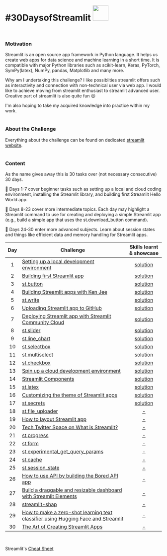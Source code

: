 
# #30DaysofStreamlit <img src="https://github.com/mBohunickaCharles/30DaysofStreamlit/blob/main/streamlit-mark-color.png" width="50"/>  <br><br/> 

### Motivation

Streamlit is an open source app framework in Python language. It helps us create web apps for data science and machine learning in a short time. It is compatible with major Python libraries such as scikit-learn, Keras, PyTorch, SymPy(latex), NumPy, pandas, Matplotlib and many more.

Why am I undertaking this challenge? I like possiblities streamlit offers such as interactivity and connection with non-technical user via web app. I would like to achieve moving from streamlit enthusiast to streamlit advanced user. Creative part of streamlit is also quite fun 😉

I'm also hoping to take my acquired knowledge into practice within my work. <br><br/>   

### About the Challenge

Everything about the challenge can be found on dedicated [streamlit website](https://blog.streamlit.io/30-days-of-streamlit/). <br> <br/>   

### Content

As the name gives away this is 30 tasks over (not necessary consecutive) 30 days.

📆 Days 1-7 cover beginner tasks such as setting up a local and cloud coding environment, installing the Streamlit library, and building first Streamlit Hello World app.

📆 Days 8-23 cover more intermediate topics. Each day may highlight a Streamlit command to use for creating and deploying a simple Streamlit app (e.g., build a simple app that uses the st.download_button command).

📆 Days 24-30 enter more advanced subjects. Learn about session states and things like efficient data and memory handling for Streamlit apps.

| Day | Challenge | Skills learnt & showcase |
|:---:|-----------|:--------:|
| 1 | [Setting up a local development environment](https://30days.streamlit.app/) | [solution](https://github.com/mBohunickaCharles/30DaysofStreamlit/blob/master/Day_1/README.md) |
| 2 | [Building first Streamlit app](https://30days.streamlit.app/?challenge=Day+2) | [solution](https://github.com/mBohunickaCharles/30DaysofStreamlit/blob/master/Day_2/README.md) |
| 3 | [st.button](https://30days.streamlit.app/?challenge=Day+3) | [solution](https://github.com/mBohunickaCharles/30DaysofStreamlit/blob/master/Day_3/README.md) |
| 4 | [Building Streamlit apps with Ken Jee](https://30days.streamlit.app/?challenge=Day+4) | [solution](https://github.com/mBohunickaCharles/30DaysofStreamlit/blob/master/Day_4/README.md) |
| 5 | [st.write](https://30days.streamlit.app/?challenge=Day+5) | [solution](https://github.com/mBohunickaCharles/30DaysofStreamlit/blob/master/Day_5/README.md) |
| 6 | [Uploading Streamlit app to GitHub](https://30days.streamlit.app/?challenge=Day+6) | [solution](https://github.com/mBohunickaCharles/30DaysofStreamlit/blob/master/Day_6/README.md) |
| 7 | [Deploying Streamlit app with Streamlit Community Cloud](https://30days.streamlit.app/?challenge=Day+7) | [solution](https://github.com/mBohunickaCharles/30DaysofStreamlit/blob/master/Day_7/README.md) |
| 8 | [st.slider](https://30days.streamlit.app/?challenge=Day+8) | [solution](https://github.com/mBohunickaCharles/30DaysofStreamlit/blob/master/Day_8/README.md) |
| 9 | [st.line_chart](https://30days.streamlit.app/?challenge=Day+9) | [solution](https://github.com/mBohunickaCharles/30DaysofStreamlit/blob/master/Day_9/README.md) |
| 10 | [st.selectbox](https://30days.streamlit.app/?challenge=Day+10) | [solution](https://github.com/mBohunickaCharles/30DaysofStreamlit/blob/master/Day_10/README.md) |
| 11 | [st.multiselect](https://30days.streamlit.app/?challenge=Day+11) | [solution](https://github.com/mBohunickaCharles/30DaysofStreamlit/blob/master/Day_11/README.md) |
| 12 | [st.checkbox](https://30days.streamlit.app/?challenge=Day+12) | [solution](https://github.com/mBohunickaCharles/30DaysofStreamlit/blob/master/Day_12/README.md) |
| 13 | [Spin up a cloud development environment](https://30days.streamlit.app/?challenge=Day+13) | [solution](https://github.com/mBohunickaCharles/30DaysofStreamlit/blob/master/Day_13/README.md) |
| 14 | [Streamlit Components](https://30days.streamlit.app/?challenge=Day+14) | [solution](https://github.com/mBohunickaCharles/30DaysofStreamlit/blob/master/Day_14/README.md) |
| 15 | [st.latex](https://30days.streamlit.app/?challenge=Day+15) | [solution](https://github.com/mBohunickaCharles/30DaysofStreamlit/blob/master/Day_15/README.md) |
| 16 | [Customizing the theme of Streamlit apps](https://30days.streamlit.app/?challenge=Day+16) | [solution](https://github.com/mBohunickaCharles/30DaysofStreamlit/tree/master/Day_16) |
| 17 | [st.secrets](https://30days.streamlit.app/?challenge=Day+17) | [solution](https://github.com/mBohunickaCharles/30DaysofStreamlit/tree/master/Day_17) |
| 18 | [st.file_uploader](https://30days.streamlit.app/?challenge=Day+18) | [-]() |
| 19 | [How to layout Streamlit app](https://30days.streamlit.app/?challenge=Day+19) | [-]() |
| 20 | [Tech Twitter Space on What is Streamlit?](https://30days.streamlit.app/?challenge=Day+20) | [-]() |
| 21 | [st.progress](https://30days.streamlit.app/?challenge=Day+21) | [-]() |
| 22 | [st.form](https://30days.streamlit.app/?challenge=Day+22) | [-]() |
| 23 | [st.experimental_get_query_params](https://30days.streamlit.app/?challenge=Day+23) | [-]() |
| 24 | [st.cache](https://30days.streamlit.app/?challenge=Day+24) | [-]() |
| 25 | [st.session_state](https://30days.streamlit.app/?challenge=Day+25) | [-]() |
| 26 | [How to use API by building the Bored API app](https://30days.streamlit.app/?challenge=Day+46) | [-]() |
| 27 | [Build a draggable and resizable dashboard with Streamlit Elements](https://30days.streamlit.app/?challenge=Day+27) | [-]() |
| 28 | [streamlit-shap](https://30days.streamlit.app/?challenge=Day+28) | [-]() |
| 29 | [How to make a zero-shot learning text classifier using Hugging Face and Streamlit](https://30days.streamlit.app/?challenge=Day+29) | [-]() |
| 30 | [The Art of Creating Streamlit Apps](https://30days.streamlit.app/?challenge=Day+30) | [-]() |
<br/>

Streamlit's [Cheat Sheet](https://docs.streamlit.io/library/cheatsheet)
